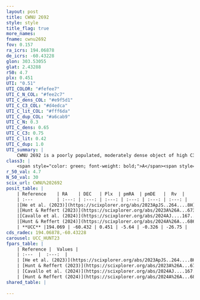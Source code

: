 ```yaml
---
layout: post
title: CWNU 2692
style: style
title_flag: true
more_names: 
fname: cwnu2692
fov: 0.157
ra_icrs: 194.06878
de_icrs: -60.43228
glon: 303.53055
glat: 2.43288
r50: 4.7
plx: 0.451
UTI: "0.51"
UTI_COLOR: "#fefee7"
UTI_C_N_COL: "#fee2c7"
UTI_C_dens_COL: "#e9f5d1"
UTI_C_C3_COL: "#d4edca"
UTI_C_lit_COL: "#fff6da"
UTI_C_dup_COL: "#a6cab9"
UTI_C_N: 0.3
UTI_C_dens: 0.65
UTI_C_C3: 0.75
UTI_C_lit: 0.42
UTI_C_dup: 1.0
UTI_summary: |
    CWNU 2692 is a poorly populated, moderately dense object of high C3 quality. It was recently reported in the literature.
class3: |
    <span style="color: green; font-weight: bold;">A</span><span style="color: #FFC300; font-weight: bold;">B</span>
r_50_val: 4.7
N_50_val: 30
scix_url: CWNU%202692
posit_table: |
    | Reference    | RA    | DEC   | Plx  | pmRA  | pmDE   |  Rv  |
    | :---         | :---: | :---: | :---: | :---: | :---: | :---: |
    |[He et al. (2023)](https://scixplorer.org/abs/2023ApJS..264....8H) | 194.061 | -60.458 | 0.449 | -5.644 | -0.308 | -33.43 |
    |[Hunt & Reffert (2023)](https://scixplorer.org/abs/2023A%26A...673A.114H) | 194.08 | -60.446 | 0.45 | -5.644 | -0.323 | -- |
    |[Cavallo et al. (2024)](https://scixplorer.org/abs/2024AJ....167...12C) | 194.093 | -60.449 | 0.451 | -- | -- | -- |
    |[Hunt & Reffert (2024)](https://scixplorer.org/abs/2024A%26A...686A..42H) | 194.08 | -60.446 | 0.45 | -5.644 | -0.323 | -- |
    | **UCC** |194.069 | -60.432 | 0.451 | -5.64 | -0.326 | -26.75 | 
cds_radec: 194.06878,-60.43228
carousel: UCC_HUNT23
fpars_table: |
    | Reference |  Values |
    | :---  |  :---:  |
    | [He et al. (2023)](https://scixplorer.org/abs/2023ApJS..264....8H) | `A0=1.3, m-M=11.6, logAge=8.05` |
    | [Hunt & Reffert (2023)](https://scixplorer.org/abs/2023A%26A...673A.114H) | `AV50=0.779, diffAV50=0.277, MOD50=11.533, logAge50=7.92` |
    | [Cavallo et al. (2024)](https://scixplorer.org/abs/2024AJ....167...12C) | `AV50=0.96, dMod50=11.78, logAge50=8.02, [Fe/H]50=0.32` |
    | [Hunt & Reffert (2024)](https://scixplorer.org/abs/2024A%26A...686A..42H) | `MassJ=157.788` |
shared_table: |
    
---
```

